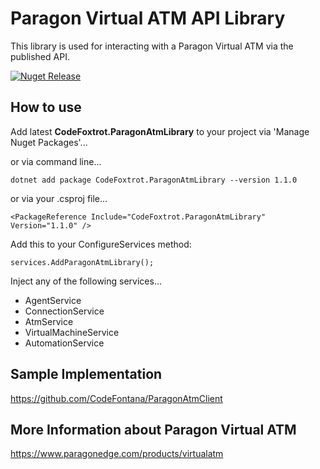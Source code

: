 # Paragon Virtual ATM API Library
This library is used for interacting with a Paragon Virtual ATM via the published API.

[![Nuget Release](https://img.shields.io/nuget/v/CodeFoxtrot.ParagonAtmLibrary?style=for-the-badge)](https://www.nuget.org/packages/CodeFoxtrot.ParagonAtmLibrary/)

## How to use
Add latest **CodeFoxtrot.ParagonAtmLibrary** to your project via 'Manage Nuget Packages'... 

or via command line...

```
dotnet add package CodeFoxtrot.ParagonAtmLibrary --version 1.1.0
```

or via your .csproj file...

```
<PackageReference Include="CodeFoxtrot.ParagonAtmLibrary" Version="1.1.0" />
```

Add this to your ConfigureServices method:

```
services.AddParagonAtmLibrary();
```

Inject any of the following services...
* AgentService
* ConnectionService
* AtmService
* VirtualMachineService
* AutomationService

## Sample Implementation
https://github.com/CodeFontana/ParagonAtmClient

## More Information about Paragon Virtual ATM
https://www.paragonedge.com/products/virtualatm
